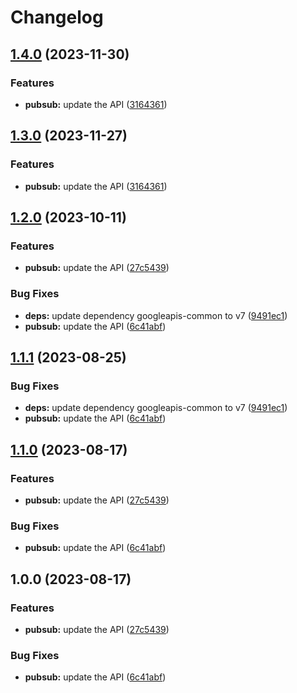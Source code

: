 # Changelog

## [1.4.0](https://github.com/googleapis/google-api-nodejs-client/compare/pubsub-v1.3.0...pubsub-v1.4.0) (2023-11-30)


### Features

* **pubsub:** update the API ([3164361](https://github.com/googleapis/google-api-nodejs-client/commit/316436124d31d84ed6869b461d36b02cde7d9872))

## [1.3.0](https://github.com/googleapis/google-api-nodejs-client/compare/pubsub-v1.2.0...pubsub-v1.3.0) (2023-11-27)


### Features

* **pubsub:** update the API ([3164361](https://github.com/googleapis/google-api-nodejs-client/commit/316436124d31d84ed6869b461d36b02cde7d9872))

## [1.2.0](https://github.com/googleapis/google-api-nodejs-client/compare/pubsub-v1.1.1...pubsub-v1.2.0) (2023-10-11)


### Features

* **pubsub:** update the API ([27c5439](https://github.com/googleapis/google-api-nodejs-client/commit/27c5439336439b9e590e0f7005d6c4669faad288))


### Bug Fixes

* **deps:** update dependency googleapis-common to v7 ([9491ec1](https://github.com/googleapis/google-api-nodejs-client/commit/9491ec1cdc3c413e7d73edcfcd59cf5c28a7c855))
* **pubsub:** update the API ([6c41abf](https://github.com/googleapis/google-api-nodejs-client/commit/6c41abf474c9b4447f76ad4d73ff7c59eabaa2d7))

## [1.1.1](https://github.com/googleapis/google-api-nodejs-client/compare/pubsub-v1.1.0...pubsub-v1.1.1) (2023-08-25)


### Bug Fixes

* **deps:** update dependency googleapis-common to v7 ([9491ec1](https://github.com/googleapis/google-api-nodejs-client/commit/9491ec1cdc3c413e7d73edcfcd59cf5c28a7c855))
* **pubsub:** update the API ([6c41abf](https://github.com/googleapis/google-api-nodejs-client/commit/6c41abf474c9b4447f76ad4d73ff7c59eabaa2d7))

## [1.1.0](https://github.com/googleapis/google-api-nodejs-client/compare/pubsub-v1.0.0...pubsub-v1.1.0) (2023-08-17)


### Features

* **pubsub:** update the API ([27c5439](https://github.com/googleapis/google-api-nodejs-client/commit/27c5439336439b9e590e0f7005d6c4669faad288))


### Bug Fixes

* **pubsub:** update the API ([6c41abf](https://github.com/googleapis/google-api-nodejs-client/commit/6c41abf474c9b4447f76ad4d73ff7c59eabaa2d7))

## 1.0.0 (2023-08-17)


### Features

* **pubsub:** update the API ([27c5439](https://github.com/googleapis/google-api-nodejs-client/commit/27c5439336439b9e590e0f7005d6c4669faad288))


### Bug Fixes

* **pubsub:** update the API ([6c41abf](https://github.com/googleapis/google-api-nodejs-client/commit/6c41abf474c9b4447f76ad4d73ff7c59eabaa2d7))

